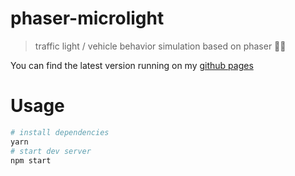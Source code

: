 phaser-microlight
===
> traffic light / vehicle behavior simulation based on phaser 🚦🚗

You can find the latest version running on my [github pages](https://anoff.github.io/phaser-microlight/)

# Usage

```bash
# install dependencies
yarn
# start dev server
npm start
```
